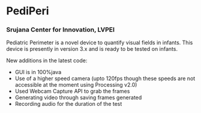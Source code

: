 # PediPeri
### Srujana Center for Innovation, LVPEI
Pediatric Perimeter is a novel device to quantify visual fields in infants. This device is presently in version 3.x and is ready to be tested on infants.

New additions in the latest code:
* GUI is in 100%java
* Use of a higher speed camera (upto 120fps though these speeds are not accessible at the moment using Processing v2.0)
* Used Webcam Capture API to grab the frames
* Generating video through saving frames generated
* Recording audio for the duration of the test


